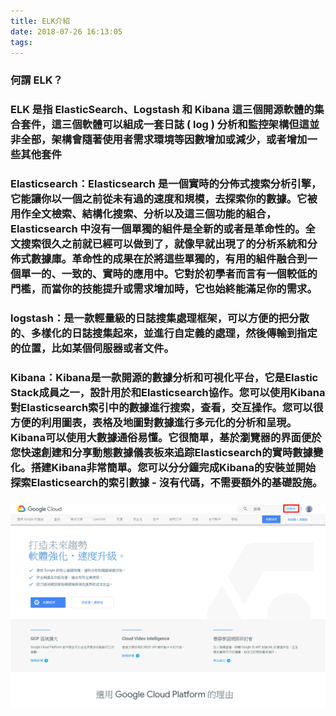 ```yaml
---
title: ELK介紹
date: 2018-07-26 16:13:05
tags:
---
```


### 何謂 ELK？

### ELK 是指 ElasticSearch、Logstash 和 Kibana 這三個開源軟體的集合套件，這三個軟體可以組成一套日誌 ( log ) 分析和監控架構但這並非全部，架構會隨著使用者需求環境等因數增加或減少，或者增加一些其他套件

### Elasticsearch：Elasticsearch 是一個實時的分佈式搜索分析引擎，它能讓你以一個之前從未有過的速度和規模，去探索你的數據。它被用作全文檢索、結構化搜索、分析以及這三個功能的組合，Elasticsearch 中沒有一個單獨的組件是全新的或者是革命性的。全文搜索很久之前就已經可以做到了，就像早就出現了的分析系統和分佈式數據庫。革命性的成果在於將這些單獨的，有用的組件融合到一個單一的、一致的、實時的應用中。它對於初學者而言有一個較低的門檻，而當你的技能提升或需求增加時，它也始終能滿足你的需求。

### logstash：是一款輕量級的日誌搜集處理框架，可以方便的把分散的、多樣化的日誌搜集起來，並進行自定義的處理，然後傳輸到指定的位置，比如某個伺服器或者文件。

### Kibana：Kibana是一款開源的數據分析和可視化平台，它是Elastic Stack成員之一，設計用於和Elasticsearch協作。您可以使用Kibana對Elasticsearch索引中的數據進行搜索，查看，交互操作。您可以很方便的利用圖表，表格及地圖對數據進行多元化的分析和呈現。Kibana可以使用大數據通俗易懂。它很簡單，基於瀏覽器的界面便於您快速創建和分享動態數據儀表板來追踪Elasticsearch的實時數據變化。搭建Kibana非常簡單。您可以分分鐘完成Kibana的安裝並開始探索Elasticsearch的索引數據 - 沒有代碼，不需要額外的基礎設施。

### 

![ ](images/1.png)